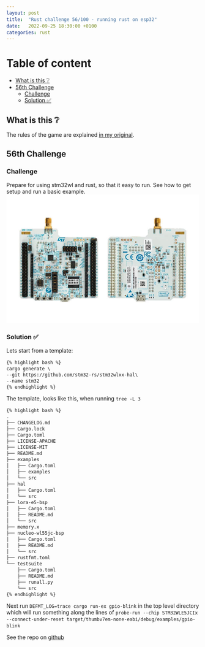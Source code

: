```yaml
---
layout: post
title:  "Rust challenge 56/100 - running rust on esp32"
date:   2022-09-25 18:30:00 +0100
categories: rust
---
```



#  Table of content
<!-- MarkdownTOC autolink="true" -->

- [What is this :grey_question:](#what-is-this-grey_question)
- [56th Challenge](#56th-challenge)
    - [Challenge](#challenge)
    - [Solution :white_check_mark:](#solution-white_check_mark)

<!-- /MarkdownTOC -->

## What is this :grey_question: 

The rules of the game are explained [in my original](https://maebli.github.io/rust/2021/10/18/100rust.html). 

## 56th Challenge
### Challenge

Prepare for using stm32wl and rust, so that it easy to run. See how to get setup and run a basic example.
![](/assets/img/stm32wl.png)

### Solution :white_check_mark:

Lets start from a template:

    {% highlight bash %}
    cargo generate \
    --git https://github.com/stm32-rs/stm32wlxx-hal\
    --name stm32
    {% endhighlight %}

The template, looks like this, when running `tree -L 3`

    {% highlight bash %}
    .
    ├── CHANGELOG.md
    ├── Cargo.lock
    ├── Cargo.toml
    ├── LICENSE-APACHE
    ├── LICENSE-MIT
    ├── README.md
    ├── examples
    │   ├── Cargo.toml
    │   ├── examples
    │   └── src
    ├── hal
    │   ├── Cargo.toml
    │   └── src
    ├── lora-e5-bsp
    │   ├── Cargo.toml
    │   ├── README.md
    │   └── src
    ├── memory.x
    ├── nucleo-wl55jc-bsp
    │   ├── Cargo.toml
    │   ├── README.md
    │   └── src
    ├── rustfmt.toml
    └── testsuite
        ├── Cargo.toml
        ├── README.md
        ├── runall.py
        └── src
    {% endhighlight %}


Next run `DEFMT_LOG=trace cargo run-ex gpio-blink` in the top level directory which will run something along the lines of 
`probe-run --chip STM32WLE5JCIx --connect-under-reset target/thumbv7em-none-eabi/debug/examples/gpio-blink`



 See the repo on [github](https://github.com/maebli/100rustsnippets/tree/master/stm32wl)

